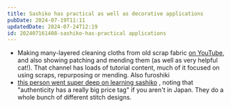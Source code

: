 ```yaml
---
title: Sashiko has practical as well as decorative applications
pubDate: 2024-07-19T11:11
updatedDate: 2024-07-24T12:19
id: 202407161408-sashiko-has-practical applications
---
```


- Making many-layered cleaning cloths from old scrap fabric [on YouTube](https://www.youtube.com/watch?v=L54-Fz9M55w), and also showing patching and mending them (as well as very helpful cat!). That channel has loads of tutorial content, much of it focused on using scraps, repurposing or mending. Also furoshiki
- [this person went super deep on learning sashiko](https://www.youtube.com/watch?v=-k_KGWsJg2E) , noting that "authenticity has a really big price tag" if you aren't in Japan. They do a whole bunch of different stitch designs.
